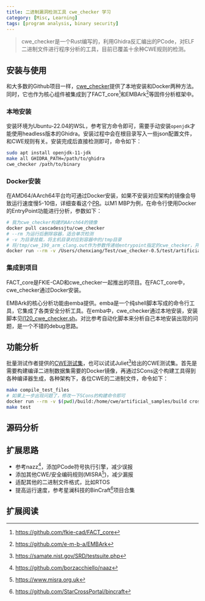 ```yaml
---
title: 二进制漏洞检测工具 cwe_checker 学习
category: [Misc, Learning]
tags: [program analysis, binary security]
---
```


> cwe_checker是一个Rust编写的，利用Ghidra反汇编出的PCode，对ELF二进制文件进行程序分析的工具，目前已覆盖十余种CWE规则的检测。

## 安装与使用

和大多数的Github项目一样，[cwe_checker](https://github.com/fkiecad/cwe_checker)提供了本地安装和Docker两种方法。同时，它也作为核心组件被集成到了FACT_core[^fact]和EMBArk[^embark]等固件分析框架中。

### 本地安装

安装环境为Ubuntu-22.04的WSL，参考官方命令即可，需要手动安装`openjdk`才能使用headless版本的Ghidra。安装过程中会在根目录写入一些json配置文件，和CWE规则有关。安装完成后直接检测即可，命令如下：

```bash
sudo apt install openjdk-11-jdk
make all GHIDRA_PATH=/path/to/ghidra
cwe_checker /path/to/binary
```

### Docker安装

在AMD64/AArch64平台均可通过Docker安装，如果不安装对应架构的镜像会导致运行速度慢5-10倍，详细查看这个[PR](https://github.com/fkie-cad/cwe_checker/pull/321)。以M1 MBP为例，在命令行使用Docker的EntryPoint功能进行分析，参数如下：

```bash
# 我为cwe_checker构建的AArch64的镜像
docker pull cascadessjtu/cwe_checker
# --rm 为运行后删除容器，适合单次检测
# -v 为目录挂载，将主机目录对应到容器中的/tmp目录
# 将/tmp/cwe_190_arm_clang.out作为参数传递给entrypoint指定的cwe_checker，开始分析
docker run --rm -v /Users/chenxiang/Test/cwe_checker-0.5/test/artificial_samples/build:/tmp cascadessjtu/cwe_checker /tmp/cwe_190_arm_clang.out
```

### 集成到项目

FACT_core是FKIE-CAD和cwe_checker一起推出的项目。在FACT_core中，cwe_checker通过Docker安装。

EMBArk的核心分析功能由emba提供。emba是一个纯shell脚本写成的命令行工具，它集成了各类安全分析工具。在emba中，cwe_checker通过本地安装，安装脚本见[I120_cwe_checker.sh](https://github.com/e-m-b-a/emba/blob/master/installer/I120_cwe_checker.sh)。对比参考自动化脚本来分析自己本地安装出现的问题，是一个不错的debug思路。

## 功能分析

批量测试作者提供的[CWE测试集](https://github.com/fkie-cad/cwe_checker/tree/master/test)，也可以试试Juliet[^juliet]给出的CWE测试集。首先是需要构建编译二进制数据集需要的Docker镜像，再通过SCons这个构建工具得到各种编译器生成，各种架构下，各位CWE的二进制文件，命令如下：

```bash
make compile_test_files
# 如果上一步出现问题了，修改一下SCons的构建命令即可
docker run --rm -v $(pwd)/build:/home/cwe/artificial_samples/build cross_compiling sudo python3 -m SCons
make test
```

## 源码分析

## 扩展思路

* 参考nazz[^nazz]，添加PCode符号执行引擎，减少误报
* 添加其他CWE/安全编码规则(MISRA[^misra])，减少漏报
* 适配其他的二进制文件格式，比如RTOS
* 提高运行速度，参考星澜科技的BinCraft[^bincraft]项目合集

## 扩展阅读

[^fact]: https://github.com/fkie-cad/FACT_core
[^embark]: https://github.com/e-m-b-a/EMBArk
[^nazz]: https://github.com/borzacchiello/naaz
[^misra]: https://www.misra.org.uk
[^juliet]: https://samate.nist.gov/SRD/testsuite.php
[^bincraft]: https://github.com/StarCrossPortal/bincraft
